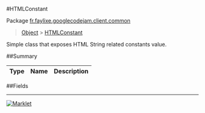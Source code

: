 #HTMLConstant

Package [fr.faylixe.googlecodejam.client.common](README.md)<br>
> [Object](../../../../ava/lang/Object.md) > [HTMLConstant](HTMLConstant.md)

<p>Simple class that exposes HTML String related constants value.</p>

##Summary

Type | Name | Description
 --- | --- | --- 


##Fields

---
[![Marklet](https://img.shields.io/badge/Generated%20by-Marklet-green.svg)](https://github.com/Faylixe/marklet)